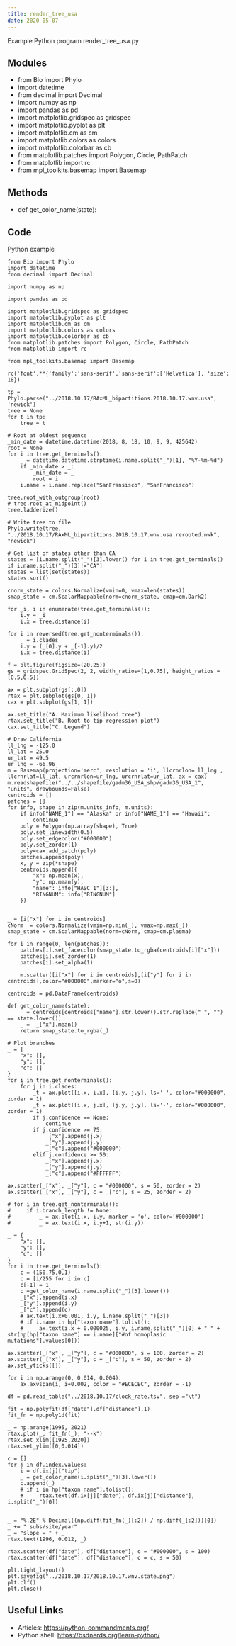 ```yaml
---
title: render_tree_usa
date: 2020-05-07
---
```

Example Python program render_tree_usa.py

## Modules

* from Bio import Phylo
* import datetime
* from decimal import Decimal
* import numpy as np
* import pandas as pd
* import matplotlib.gridspec as gridspec
* import matplotlib.pyplot as plt
* import matplotlib.cm as cm
* import matplotlib.colors as colors
* import matplotlib.colorbar as cb
* from matplotlib.patches import Polygon, Circle, PathPatch
* from matplotlib import rc
* from mpl_toolkits.basemap import Basemap

## Methods

* def get_color_name(state):

## Code

Python example

    from Bio import Phylo
    import datetime
    from decimal import Decimal
    
    import numpy as np
    
    import pandas as pd
    
    import matplotlib.gridspec as gridspec
    import matplotlib.pyplot as plt
    import matplotlib.cm as cm
    import matplotlib.colors as colors
    import matplotlib.colorbar as cb
    from matplotlib.patches import Polygon, Circle, PathPatch
    from matplotlib import rc
    
    from mpl_toolkits.basemap import Basemap
    
    rc('font',**{'family':'sans-serif','sans-serif':['Helvetica'], 'size': 18})
    
    tp = Phylo.parse("../2018.10.17/RAxML_bipartitions.2018.10.17.wnv.usa", 'newick')
    tree = None
    for t in tp:
        tree = t
    
    # Root at oldest sequence
    _min_date = datetime.datetime(2018, 8, 18, 10, 9, 9, 425642)
    root = None
    for i in tree.get_terminals():
        _ = datetime.datetime.strptime(i.name.split("_")[1], "%Y-%m-%d")
        if _min_date > _:
            _min_date = _
            root = i
        i.name = i.name.replace("SanFransisco", "SanFrancisco")
    
    tree.root_with_outgroup(root)
    # tree.root_at_midpoint()
    tree.ladderize()
    
    # Write tree to file
    Phylo.write(tree, "../2018.10.17/RAxML_bipartitions.2018.10.17.wnv.usa.rerooted.nwk", "newick")
    
    # Get list of states other than CA
    states = [i.name.split("_")[3].lower() for i in tree.get_terminals() if i.name.split("_")[3]!="CA"]
    states = list(set(states))
    states.sort()
    
    cnorm_state = colors.Normalize(vmin=0, vmax=len(states))
    smap_state = cm.ScalarMappable(norm=cnorm_state, cmap=cm.Dark2)
    
    for _i, i in enumerate(tree.get_terminals()):
        i.y = _i
        i.x = tree.distance(i)
    
    for i in reversed(tree.get_nonterminals()):
        _ = i.clades
        i.y = (_[0].y + _[-1].y)/2
        i.x = tree.distance(i)
    
    f = plt.figure(figsize=(20,25))
    gs = gridspec.GridSpec(2, 2, width_ratios=[1,0.75], height_ratios = [0.5,0.5])
    
    ax = plt.subplot(gs[:,0])
    rtax = plt.subplot(gs[0, 1])
    cax = plt.subplot(gs[1, 1])
    
    ax.set_title("A. Maximum likelihood tree")
    rtax.set_title("B. Root to tip regression plot")
    cax.set_title("C. Legend")
    
    # Draw California
    ll_lng = -125.0
    ll_lat = 25.0
    ur_lat = 49.5
    ur_lng = -66.96
    m = Basemap(projection='merc', resolution = 'i', llcrnrlon= ll_lng , llcrnrlat=ll_lat, urcrnrlon=ur_lng, urcrnrlat=ur_lat, ax = cax)
    m.readshapefile("../../shapefile/gadm36_USA_shp/gadm36_USA_1", "units", drawbounds=False)
    centroids = []
    patches = []
    for info, shape in zip(m.units_info, m.units):
        if info["NAME_1"] == "Alaska" or info["NAME_1"] == "Hawaii":
            continue
        poly = Polygon(np.array(shape), True)
        poly.set_linewidth(0.5)
        poly.set_edgecolor("#000000")    
        poly.set_zorder(1)
        poly=cax.add_patch(poly)
        patches.append(poly)
        x, y = zip(*shape)
        centroids.append({
            "x": np.mean(x),
            "y": np.mean(y),
            "name": info["HASC_1"][3:],
            "RINGNUM": info["RINGNUM"]
        })
    
    
    _ = [i["x"] for i in centroids]
    cNorm  = colors.Normalize(vmin=np.min(_), vmax=np.max(_))
    smap_state = cm.ScalarMappable(norm=cNorm, cmap=cm.plasma)
    
    for i in range(0, len(patches)):
        patches[i].set_facecolor(smap_state.to_rgba(centroids[i]["x"]))
        patches[i].set_zorder(1)
        patches[i].set_alpha(1)
    
        m.scatter([i["x"] for i in centroids],[i["y"] for i in centroids],color="#000000",marker="o",s=0)
    
    centroids = pd.DataFrame(centroids)
    
    def get_color_name(state):
        _ = centroids[centroids["name"].str.lower().str.replace(" ", "") == state.lower()]
        _ =  _["x"].mean()
        return smap_state.to_rgba(_)
    
    # Plot branches
    _ = {
        "x": [],
        "y": [],
        "c": []
    }
    for i in tree.get_nonterminals():
        for j in i.clades:
            _t = ax.plot([i.x, i.x], [i.y, j.y], ls='-', color="#000000", zorder = 1)
            _t = ax.plot([i.x, j.x], [j.y, j.y], ls='-', color="#000000", zorder = 1)
            if j.confidence == None:
                continue
            if j.confidence >= 75:
                _["x"].append(j.x)
                _["y"].append(j.y)
                _["c"].append("#000000")
            elif j.confidence >= 50:
                _["x"].append(j.x)
                _["y"].append(j.y)
                _["c"].append("#FFFFFF")
    
    ax.scatter(_["x"], _["y"], c = "#000000", s = 50, zorder = 2)
    ax.scatter(_["x"], _["y"], c = _["c"], s = 25, zorder = 2)
    
    # for i in tree.get_nonterminals():
    #     if i.branch_length != None:
    #         _ = ax.plot(i.x, i.y, marker = 'o', color='#000000')
    #         _ = ax.text(i.x, i.y+1, str(i.y))
    
    _ = {
        "x": [],
        "y": [],
        "c": []
    }
    for i in tree.get_terminals():
        c = (150,75,0,1)
        c = [i/255 for i in c]
        c[-1] = 1
        c =get_color_name(i.name.split("_")[3].lower())
        _["x"].append(i.x)
        _["y"].append(i.y)
        _["c"].append(c)
        # ax.text(i.x+0.001, i.y, i.name.split("_")[3])
        # if i.name in hp["taxon name"].tolist():
        #     ax.text(i.x + 0.000025, i.y, i.name.split("_")[0] + " " + str(hp[hp["taxon name"] == i.name]["#of homoplasic mutations"].values[0]))
    
    ax.scatter(_["x"], _["y"], c = "#000000", s = 100, zorder = 2)
    ax.scatter(_["x"], _["y"], c = _["c"], s = 50, zorder = 2)
    ax.set_yticks([])
    
    for i in np.arange(0, 0.014, 0.004):
        ax.axvspan(i, i+0.002, color = "#ECECEC", zorder = -1)
    
    df = pd.read_table("../2018.10.17/clock_rate.tsv", sep ="\t")
    
    fit = np.polyfit(df["date"],df["distance"],1)
    fit_fn = np.poly1d(fit)
    
    _ = np.arange(1995, 2021)
    rtax.plot(_, fit_fn(_), "--k")
    rtax.set_xlim([1995,2020])
    rtax.set_ylim([0,0.014])
    
    c = []
    for j in df.index.values:
        i = df.ix[j]["tip"]
        _ = get_color_name(i.split("_")[3].lower())
        c.append(_)
        # if i in hp["taxon name"].tolist():
        #     rtax.text(df.ix[j]["date"], df.ix[j]["distance"], i.split("_")[0])
    
    
    _ = "%.2E" % Decimal((np.diff(fit_fn(_)[:2]) / np.diff(_[:2]))[0])
    _ += " subs/site/year"
    _ = "slope = " + _
    rtax.text(1996, 0.012, _)
    
    rtax.scatter(df["date"], df["distance"], c = "#000000", s = 100)
    rtax.scatter(df["date"], df["distance"], c = c, s = 50)
    
    plt.tight_layout()
    plt.savefig("../2018.10.17/2018.10.17.wnv.state.png")
    plt.clf()
    plt.close()
    

## Useful Links

- Articles: https://python-commandments.org/
- Python shell: https://bsdnerds.org/learn-python/
